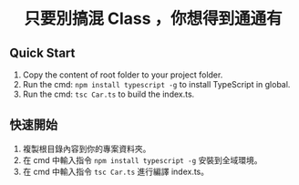 <h1 align="center">只要別搞混 Class ，你想得到通通有</h1>

## Quick Start

1. Copy the content of root folder to your project folder.
2. Run the cmd: `npm install typescript -g` to install TypeScript in global.
3. Run the cmd: `tsc Car.ts` to build the index.ts.

## 快速開始

1. 複製根目錄內容到你的專案資料夾。
2. 在 cmd 中輸入指令 `npm install typescript -g` 安裝到全域環境。
3. 在 cmd 中輸入指令 `tsc Car.ts` 進行編譯 index.ts。
